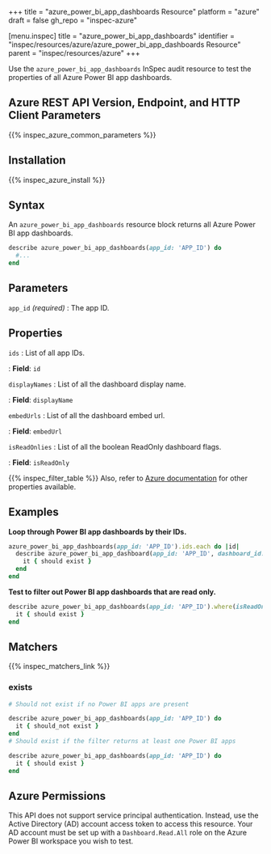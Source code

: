 +++
title = "azure_power_bi_app_dashboards Resource"
platform = "azure"
draft = false
gh_repo = "inspec-azure"

[menu.inspec]
title = "azure_power_bi_app_dashboards"
identifier = "inspec/resources/azure/azure_power_bi_app_dashboards Resource"
parent = "inspec/resources/azure"
+++

Use the `azure_power_bi_app_dashboards` InSpec audit resource to test the properties of all Azure Power BI app dashboards.

## Azure REST API Version, Endpoint, and HTTP Client Parameters

{{% inspec_azure_common_parameters %}}

## Installation

{{% inspec_azure_install %}}

## Syntax

An `azure_power_bi_app_dashboards` resource block returns all Azure Power BI app dashboards.

```ruby
describe azure_power_bi_app_dashboards(app_id: 'APP_ID') do
  #...
end
```

## Parameters

`app_id` _(required)_
: The app ID.

## Properties

`ids`
: List of all app IDs.

: **Field**: `id`

`displayNames`
: List of all the dashboard display name.

: **Field**: `displayName`

`embedUrls`
: List of all the dashboard embed url.

: **Field**: `embedUrl`

`isReadOnlies`
: List of all the boolean ReadOnly dashboard flags.

: **Field**: `isReadOnly`


{{% inspec_filter_table %}}
Also, refer to [Azure documentation](https://docs.microsoft.com/en-us/rest/api/power-bi/apps/get-dashboards) for other properties available.

## Examples

**Loop through Power BI app dashboards by their IDs.**

```ruby
azure_power_bi_app_dashboards(app_id: 'APP_ID').ids.each do |id|
  describe azure_power_bi_app_dashboard(app_id: 'APP_ID', dashboard_id: id) do
    it { should exist }
  end
end
```

**Test to filter out Power BI app dashboards that are read only.**

```ruby
describe azure_power_bi_app_dashboards(app_id: 'APP_ID').where(isReadOnly: true) do
  it { should exist }
end
```

## Matchers

{{% inspec_matchers_link %}}

### exists

```ruby
# Should not exist if no Power BI apps are present

describe azure_power_bi_app_dashboards(app_id: 'APP_ID') do
  it { should_not exist }
end
# Should exist if the filter returns at least one Power BI apps

describe azure_power_bi_app_dashboards(app_id: 'APP_ID') do
  it { should exist }
end
```

## Azure Permissions

This API does not support service principal authentication. Instead, use the Active Directory (AD) account access token to access this resource.
Your AD account must be set up with a `Dashboard.Read.All` role on the Azure Power BI workspace you wish to test.
